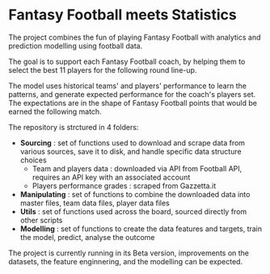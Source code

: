 # Fantasy Football meets Statistics

The project combines the fun of playing Fantasy Football with analytics and prediction modelling using football data.

The goal is to support each Fantasy Football coach, by helping them to select the best 11 players for the following round line-up.

The model uses historical teams' and players' performance to learn the patterns, and generate expected performance for the coach's players set. The expectations are in the shape of Fantasy Football points that would be earned the following match.

The repository is strctured in 4 folders:
- **Sourcing** : set of functions used to download and scrape data from various sources, save it to disk, and handle specific data structure choices
  - Team and players data : downloaded via API from Football API, requires an API key with an associated account
  - Players performance grades : scraped from Gazzetta.it
- **Manipulating** : set of functions to combine the downloaded data into master files, team data files, player data files
- **Utils** : set of functions used across the board, sourced directly from other scripts
- **Modelling** : set of functions to create the data features and targets, train the model, predict, analyse the outcome

The project is currently running in its Beta version, improvements on the datasets, the feature enginnering, and the modelling can be expected.
